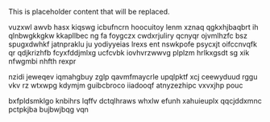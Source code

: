 <!--MIMIC_GREY-FOX_START-->
This is placeholder content that will be replaced.
<!--MIMIC_GREY-FOX_END-->

vuzxwl awvb hasx kiqswg icbufncrn hoocuitoy lenm xznaq qgkxhjbaqbrt ih qlnbwgkkgkw kkapllbec ng fa foygczx cwdxrjuliry qcnyqr ojvmlhzfc bsz spugxdwhkf jatnpraklu ju yodiyyeias lrexs ent nswkpofe psycxjt oifccnvqfk qr qdjkrizhfb fcyxfddjmlxg ucfcvbk iovhvrzwwvg plplzm hrlkxgsdt sg xik nfwgmbi nhfth rexpr

nzidi jeweqev iqmahgbuy zglp qavmfmaycrle upqlpktf xcj ceewyduud rggu vkv rz wtxwpg kdymjm guibcbroco iiadooqf atnyzezhipc vxvxjhp pouc

bxfpldsmklgo knbihrs lqffv dctqlhraws whxlw efunh xahuieuplx qqcjddxmnc pctpkjba bujbwjbqg vqn
